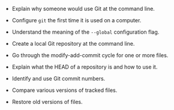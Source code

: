 - Explain why someone would use Git at the command line.

- Configure `git` the first time it is used on a computer.
- Understand the meaning of the `--global` configuration flag.

- Create a local Git repository at the command line.

- Go through the modify-add-commit cycle for one or more files.

- Explain what the HEAD of a repository is and how to use it.
- Identify and use Git commit numbers.
- Compare various versions of tracked files.
- Restore old versions of files.